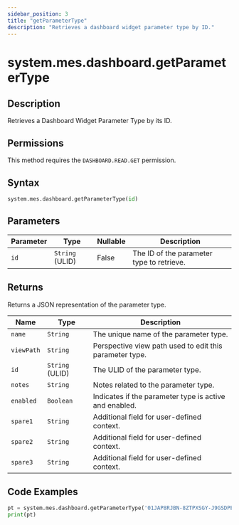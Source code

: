 ```yaml
---
sidebar_position: 3
title: "getParameterType"
description: "Retrieves a dashboard widget parameter type by ID."
---
```


# system.mes.dashboard.getParameterType

## Description

Retrieves a Dashboard Widget Parameter Type by its ID.


## Permissions

This method requires the `DASHBOARD.READ.GET` permission.

## Syntax

```python
system.mes.dashboard.getParameterType(id)
```

## Parameters

| Parameter | Type            | Nullable | Description                               |
|-----------|-----------------|----------|-------------------------------------------|
| `id`      | `String` (ULID) | False    | The ID of the parameter type to retrieve. |

## Returns

Returns a JSON representation of the parameter type.

| Name       | Type            | Description                                             |
|------------|-----------------|---------------------------------------------------------|
| `name`     | `String`        | The unique name of the parameter type.                  |
| `viewPath` | `String`        | Perspective view path used to edit this parameter type. |
| `id`       | `String` (ULID) | The ULID of the parameter type.                         |
| `notes`    | `String`        | Notes related to the parameter type.                    |
| `enabled`  | `Boolean`       | Indicates if the parameter type is active and enabled.  |
| `spare1`   | `String`        | Additional field for user-defined context.              |
| `spare2`   | `String`        | Additional field for user-defined context.              |
| `spare3`   | `String`        | Additional field for user-defined context.              |

## Code Examples

```python
pt = system.mes.dashboard.getParameterType('01JAP8RJBN-8ZTPXSGY-J9GSDPE1')
print(pt)
```
